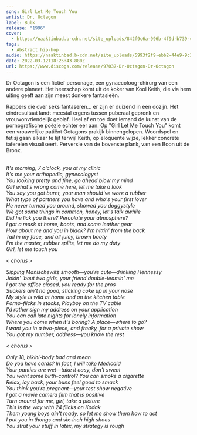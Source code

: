 ```yaml
---
song: Girl Let Me Touch You
artist: Dr. Octagon
label: Bulk
release: "1996"
cover:
  - https://naaktinbad.b-cdn.net/site_uploads/842f9c6a-996b-4f9d-b739-c51fb4d60ebb.jpg
tags:
  - Abstract hip-hop
audio: https://naaktinbad.b-cdn.net/site_uploads/5993f2f9-ebb2-44e9-9c39-b74935a6b014.mp3
date: 2022-03-12T18:25:43.880Z
url: https://www.discogs.com/release/97037-Dr-Octagon-Dr-Octagon
---
```

Dr Octagon is een fictief personage, een gynaecoloog-chirurg van een andere planeet. Het heerschap komt uit de koker van Kool Keith, die via hem uiting geeft aan zijn meest donkere fantasieën.

Rappers die over seks fantaseren… er zijn er duizend in een dozijn. Het eindresultaat landt meestal ergens tussen puberaal gepronk en vrouwonvriendelijk geblaf. Heel af en toe doet iemand de kunst van de pornografische poëzie echter eer aan. Op "Girl Let Me Touch You" komt een vrouwelijke patiënt Octagons prakijk binnengelopen. Woordspel en fetisj gaan elkaar te lijf terwijl Keith, op eloquente wijze, lekker concrete taferelen visualiseert. Perversie van de bovenste plank, van een Boon uit de Bronx.

\
*It's morning, 7 o'clock, you at my clinic*\
*It's me your orthopedic, gynecologyst*\
*You looking pretty and fine, go ahead blow my mind*\
*Girl what's wrong come here, let me take a look*\
*You say you got burnt, your man should've wore a rubber*\
*What type of partners you have and who's your first lover*\
*He never turned you around, showed you doggystyle*\
*We got some things in common, honey, let's talk awhile*\
*Did he lick you there? Percolate your atmosphere?*\
*I got a mask at home, boots, and some leather gear*\
*How about me and you in black? I'm hittin' from the back*\
*Tail in my face, and all juicy, brown booty*\
*I'm the master, rubber splits, let me do my duty*\
*Girl, let me touch you*

*< chorus >*

*Sipping Manischewitz smooth—you’re cute—drinking Hennessy*\
*Jokin' 'bout two girls, your friend double-teamin' me*\
*I got the office closed, you ready for the pros*\
*Suckers ain't no good, sticking coke up in your nose*\
*My style is wild at home and on the kitchen table*\
*Porno-flicks in stacks, Playboy on the TV cable*\
*I'd rather sign my address on your application*\
*You can call late nights for lonely information*\
*Where you come when it's boring? A place—where to go?*\
*I want you in a two-piece, and freaky, for a private show*\
*You got my number, address—you know the rest*

*< chorus >*

*Only 18, bikini-body bad and mean*\
*Do you have cards? In fact, I will take Medicaid*\
*Your panties are wet—take it easy, don't sweat*\
*You want some birth-control? You can smoke a cigarette*\
*Relax, lay back, your buns feel good to smack*\
*You think you're pregnant—your test show negative*\
*I got a movie camera film that is positive*\
*Turn around for me, girl, take a picture*\
*This is the way with 24 flicks on Kodak*\
*Them young boys ain't ready, so let me show them how to act*\
*I put you in thongs and six-inch high shoes*\
*You strut your stuff in latex, my strategy is rough*